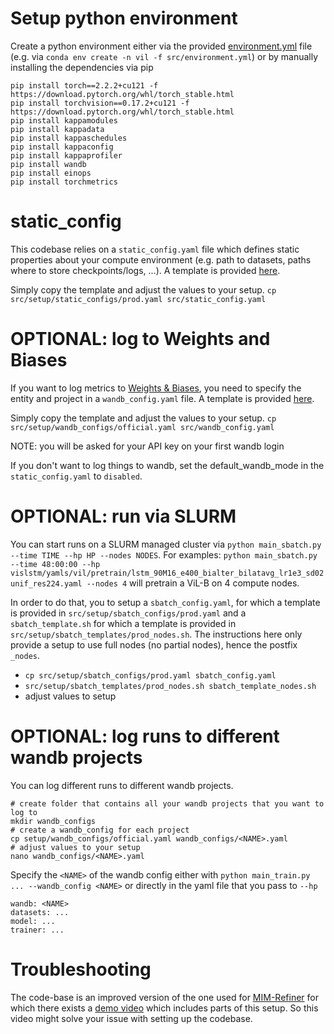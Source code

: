 # Setup python environment

Create a python environment either via the provided 
[environment.yml](https://github.com/NX-AI/vision-lstm/tree/main/src/environment.yml) file 
(e.g. via `conda env create -n vil -f src/environment.yml`) 
or by manually installing the dependencies via pip  

```
pip install torch==2.2.2+cu121 -f https://download.pytorch.org/whl/torch_stable.html
pip install torchvision==0.17.2+cu121 -f https://download.pytorch.org/whl/torch_stable.html
pip install kappamodules
pip install kappadata
pip install kappaschedules
pip install kappaconfig
pip install kappaprofiler
pip install wandb
pip install einops
pip install torchmetrics
```

# static_config

This codebase relies on a `static_config.yaml` file which defines static properties about your compute environment
(e.g. path to datasets, paths where to store checkpoints/logs, ...). A template is provided 
[here](https://github.com/NX-AI/vision-lstm/tree/main/src/setup/static_configs/prod.yaml).

Simply copy the template and adjust the values to your setup.
`cp src/setup/static_configs/prod.yaml src/static_config.yaml`



# OPTIONAL: log to Weights and Biases

If you want to log metrics to [Weights & Biases](https://wandb.ai/), you need to specify the entity and project in
a `wandb_config.yaml` file. A template is provided 
[here](https://github.com/NX-AI/vision-lstm/tree/main/src/setup/wandb_configs/official.yaml).

Simply copy the template and adjust the values to your setup.
`cp src/setup/wandb_configs/official.yaml src/wandb_config.yaml`

NOTE: you will be asked for your API key on your first wandb login

If you don't want to log things to wandb, set the default_wandb_mode in the `static_config.yaml` to `disabled`.


# OPTIONAL: run via SLURM

You can start runs on a SLURM managed cluster via `python main_sbatch.py --time TIME --hp HP --nodes NODES`.
For examples: `python main_sbatch.py --time 48:00:00 --hp vislstm/yamls/vil/pretrain/lstm_90M16_e400_bialter_bilatavg_lr1e3_sd02unif_res224.yaml --nodes 4`
will pretrain a ViL-B on 4 compute nodes.

In order to do that, you to setup a `sbatch_config.yaml`, for which a template is provided in `src/setup/sbatch_configs/prod.yaml`
and a `sbatch_template.sh` for which a template is provided in `src/setup/sbatch_templates/prod_nodes.sh`.
The instructions here only provide a setup to use full nodes (no partial nodes), hence the postfix `_nodes`.

- `cp src/setup/sbatch_configs/prod.yaml sbatch_config.yaml`
- `src/setup/sbatch_templates/prod_nodes.sh sbatch_template_nodes.sh`
- adjust values to setup



# OPTIONAL: log runs to different wandb projects

You can log different runs to different wandb projects.

```
# create folder that contains all your wandb projects that you want to log to 
mkdir wandb_configs
# create a wandb_config for each project
cp setup/wandb_configs/official.yaml wandb_configs/<NAME>.yaml
# adjust values to your setup
nano wandb_configs/<NAME>.yaml
```

Specify the `<NAME>` of the wandb config either with  `python main_train.py ... --wandb_config <NAME>` or directly
in the yaml file that you pass to `--hp`
```
wandb: <NAME>
datasets: ...
model: ...
trainer: ...
```

# Troubleshooting

The code-base is an improved version of the one used for [MIM-Refiner](https://github.com/ml-jku/MIM-Refiner)
for which there exists a [demo video](https://youtu.be/80kc3hscTTg) which includes parts of this setup.
So this video might solve your issue with setting up the codebase.
